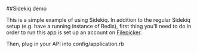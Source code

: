 ##Sidekiq demo 

This is a simple example of using Sidekiq. 
In addition to the regular Sidekiq setup (e.g. have a running instance of Redis), first thing you'll need to do in order to run this app is set up an account on [Filepicker](http://www.filepicker.io).

Then, plug in your API into config/application.rb
